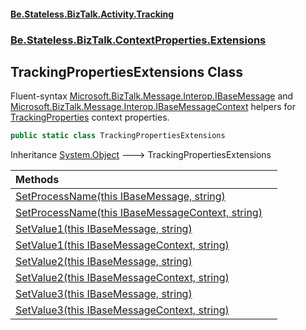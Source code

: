#### [Be.Stateless.BizTalk.Activity.Tracking](README.md 'README')
### [Be.Stateless.BizTalk.ContextProperties.Extensions](Be.Stateless.BizTalk.ContextProperties.Extensions.md 'Be.Stateless.BizTalk.ContextProperties.Extensions')

## TrackingPropertiesExtensions Class

Fluent-syntax [Microsoft.BizTalk.Message.Interop.IBaseMessage](https://docs.microsoft.com/en-us/dotnet/api/Microsoft.BizTalk.Message.Interop.IBaseMessage 'Microsoft.BizTalk.Message.Interop.IBaseMessage') and [Microsoft.BizTalk.Message.Interop.IBaseMessageContext](https://docs.microsoft.com/en-us/dotnet/api/Microsoft.BizTalk.Message.Interop.IBaseMessageContext 'Microsoft.BizTalk.Message.Interop.IBaseMessageContext') helpers for [TrackingProperties](TrackingProperties.md 'Be.Stateless.BizTalk.ContextProperties.TrackingProperties') context properties.

```csharp
public static class TrackingPropertiesExtensions
```

Inheritance [System.Object](https://docs.microsoft.com/en-us/dotnet/api/System.Object 'System.Object') &#129106; TrackingPropertiesExtensions

| Methods | |
| :--- | :--- |
| [SetProcessName(this IBaseMessage, string)](TrackingPropertiesExtensions.SetProcessName(thisIBaseMessage,string).md 'Be.Stateless.BizTalk.ContextProperties.Extensions.TrackingPropertiesExtensions.SetProcessName(this Microsoft.BizTalk.Message.Interop.IBaseMessage, string)') | |
| [SetProcessName(this IBaseMessageContext, string)](TrackingPropertiesExtensions.SetProcessName(thisIBaseMessageContext,string).md 'Be.Stateless.BizTalk.ContextProperties.Extensions.TrackingPropertiesExtensions.SetProcessName(this Microsoft.BizTalk.Message.Interop.IBaseMessageContext, string)') | |
| [SetValue1(this IBaseMessage, string)](TrackingPropertiesExtensions.SetValue1(thisIBaseMessage,string).md 'Be.Stateless.BizTalk.ContextProperties.Extensions.TrackingPropertiesExtensions.SetValue1(this Microsoft.BizTalk.Message.Interop.IBaseMessage, string)') | |
| [SetValue1(this IBaseMessageContext, string)](TrackingPropertiesExtensions.SetValue1(thisIBaseMessageContext,string).md 'Be.Stateless.BizTalk.ContextProperties.Extensions.TrackingPropertiesExtensions.SetValue1(this Microsoft.BizTalk.Message.Interop.IBaseMessageContext, string)') | |
| [SetValue2(this IBaseMessage, string)](TrackingPropertiesExtensions.SetValue2(thisIBaseMessage,string).md 'Be.Stateless.BizTalk.ContextProperties.Extensions.TrackingPropertiesExtensions.SetValue2(this Microsoft.BizTalk.Message.Interop.IBaseMessage, string)') | |
| [SetValue2(this IBaseMessageContext, string)](TrackingPropertiesExtensions.SetValue2(thisIBaseMessageContext,string).md 'Be.Stateless.BizTalk.ContextProperties.Extensions.TrackingPropertiesExtensions.SetValue2(this Microsoft.BizTalk.Message.Interop.IBaseMessageContext, string)') | |
| [SetValue3(this IBaseMessage, string)](TrackingPropertiesExtensions.SetValue3(thisIBaseMessage,string).md 'Be.Stateless.BizTalk.ContextProperties.Extensions.TrackingPropertiesExtensions.SetValue3(this Microsoft.BizTalk.Message.Interop.IBaseMessage, string)') | |
| [SetValue3(this IBaseMessageContext, string)](TrackingPropertiesExtensions.SetValue3(thisIBaseMessageContext,string).md 'Be.Stateless.BizTalk.ContextProperties.Extensions.TrackingPropertiesExtensions.SetValue3(this Microsoft.BizTalk.Message.Interop.IBaseMessageContext, string)') | |

